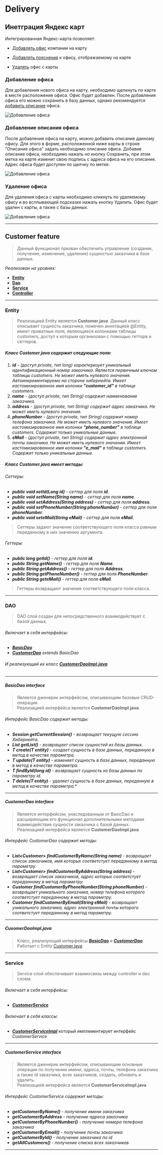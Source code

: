# Delivery
## Инетграция Яндекс карт 
Интегрированная Яндекс-карта позволяет:

* <a href="#addOffice">Добавлять офис</a> компании на карту

* <a href="#addDescription">Добавлять пояснения</a> к офису, отображаемому на карте

* <a href="#removeOffice">Удалять</a> офис с карты
### <a name="addOffice"></a> Добавление офиса

<p>
Для добавления нового офиса на карту, необходимо щелкнуть по карте в месте расположения офиса. Офис будет добавлен. После добавления офиса его можно сохранить в базу данных, однако рекомендуется <a href="#addDescription">добавить описание</a> офиса.
</p>

![Добавление офиса](http://image.prntscr.com/image/1401f7b3d15f49c08e0439f8090295ff.png)

### <a name="addDescription"></a>Добавление описания офиса
<p>
После добавления офиса на карту, можно добавить описание данному офису. Для этого в форме, расположенной ниже карты в строке "Описание офиса" задать необходимо описание офиса. Добавив описание офиса, необходимо нажать но кнопку Сохранить, при этом метка на карте изменит свою подпись  с адреса офиса на его описание. Адрес офиса будет доступен по щелчку по метке.
</p>

![Добавление офиса](http://image.prntscr.com/image/7e56b59ffa08469da34e16bbaa31f08b.png)

### <a name="removeOffice"></a>Удаление офиса
<p>
Для удаления офиса с карты необходимо кликнуть по удаляемому офису и во всплывающей подсказке нажать кнопку Удалить. Офис будет удален с карты, а также с базы данных.
</p>

![Добавление офиса](http://image.prntscr.com/image/ddff9b7895fe41f4bb1945306b309c1b.png)

_______

## Customer feature
>Данный функционал призван обеспечить управление (создание, получение, изменение, удаление) сущностью заказчика в базе данных.

*Реализован на уровнях:*
- [**Entity**](#entity)
- [**Dao**](#dao)
- [**Service**](#service)
- [**Controller**](#controller)
________
### <a name="entity">Entity</a>
>Реализацией Entity является **Customer.java**. Данный класс описывает сущность заказчика, помечен аннотацией @Entity, имеет приватные поля, являющиеся колонками таблицы customers, доступ к которым организован с помощью гетторв и сеттеров.
##### Класс *Customer.java* содержит следующие поля:
1. ***id** - (доступ private, тип long) характеризует уникальный идентификационный номер заказчика. Является первичным ключом таблицы customers. Не может иметь нулевого значения. Автоинкрементируемо на стороне хибернейта. Имеет кастомизированное имя колонки **"customer_id"** в таблице customers.*
2. ***name** - (доступ private, тип String) содержит наименование заказчика.*
3. ***address** - (доступ private, тип String) содержит адрес заказчика. Не может иметь нулевого значения.*
4. ***phoneNumber** - (доступ private, тип String) содержит номер телефона заказчика. Не может иметь нулевого значения. Имеет кастомизированное имя колонки **"phone_number"** в таблице customers. Содержит только уникальные данные.*
5. ***eMail** - (доступ private, тип String) содержит адрес электронной почты заказчика. Не может иметь нулевого значения. Имеет кастомизированное имя колонки **"e_mail"** в таблице customers. Содержит только уникальные данные.*

##### Класс *Customer.java* имеет методы:
###### *Сеттеры:*
- ***public void setId(Long id)** - сеттер для поля **id**.* 
- ***public void setName(String name)** - сеттер для поля **name**.*
- ***public void setAddress(String address)** - сеттер для поля **address**.*
- ***public void setPhoneNumber(String phoneNumber)** - сеттер для поля **phoneNumber**.*
- ***public void seteMail(String eMail)** - сеттер для поля **eMail**.*
>Сеттеры задают значение соответствующего поля класса равным переданному в них значению аргумента.
###### *Геттеры:*
- ***public long getId()** - геттер для поля **id**.*
- ***public String getName()** - геттер для поля **Name**.*
- ***public String getAddress()** - геттер для поля **Address**.*
- ***public String getPhoneNumber()** - геттер для поля **PhoneNumber**.*
- ***public String geteMail()** - геттер для поля **eMail**.*
>Геттеры возвращают значение соответствующего поля класса.
_____

### <a name="dao">DAO</a>
> DAO слой создан для непосредственного взаимодействует с базой данных. 
###### *Включает в себя интерфейсы:*
- [***BasicDao***](#basicDao)
- [***CustomerDao***](#customerDao) *extends BasicDao*
###### *И реализующий их класс [**CustomerDaoImpl.java**](#customerDaoImpl)*
_____

##### <a name="basicDao">*BasicDao interface*</a> 
>Является дженерик интерфейсом, описывающим базовые CRUD-операции.<Br>Реализацией интерфейса является **CustomerDaoImpl.java** 
###### Интерфейс BasicDao содержит методы:
- ***Session getCurrentSession()** - возвращает текущую сессию Хибернейта.*
- ***List<T> getList()** - возвращает список сущностей из базы данных.*
- ***T create(T entity)** - создает сущность в базе данных, переданную в метод в качестве параметра.*
- ***T update(T entity)** - изменяет сущность в базе данных, переданную в метод в качестве параметра.*
- ***T findById(long id)** - возвращает сущность из базы данных по параметру id.*
- ***T delete(T entity)** - удаляет сущность в базе данных, переданную в метод в качестве параметра.**
____

##### <a name="customerDao">*CustomerDao interface*</a> 
>Является интерфейсом, унаследованным от BasicDao и расширяющим его функционал дополнительными методами взаимодействия сущности заказчика с базой данных.<Br>Реализацией интерфейса является **CustomerDaoImpl.java**

###### Интерфейс CustomerDao содержит методы:
- ***List\<Customer> findCustomerByName(String name)** - возвращает список заказчиков, имя которых соответстует переданному в метод параметру.*
- ***List\<Customer> findCustomerByAddress(String address)** - возвращает список заказчиков, адрес которых соответстует переданному в метод параметру.*
- ***Customer findCustomerByPhoneNumber(String phoneNumber)** - возвращает уникального заказчика, номер телефона которого соответстует переданному в метод параметру.*
- ***Customer findCustomerByEmail(String eMail)** - возвращает уникального заказчика, адрес электронной почты которого соответстует переданному в метод параметру.*
_______

##### <a name="customerDaoImpl">*CusomerDaoImpl.java*</a>
> Класс, реализующий интерфейсы [***BasicDao***](#basicDao) и [***CustomerDao***](#customerDao). Работает с Entity [Customer.java](#entity).

_______

### <a name="service">Service</a>
> Service слой обеспечивает взаимосвязь между controller и dao слоем.
###### *Включает в себя интерфейсы:*
- [***CustomerService***](#customerService)
###### *Включает в себя классы:*
- [***CustomerServiceImpl***](#customerServiceImpl) который имплементирует интерфейс *CustomerService*
_____

##### <a name="customerService">*CustomerService interface*</a> 
>Является дженерик интерфейсом, описывающим основные операции по получении имени, адреса, почты, телефона заказчика а также id заказчика, всех заказчиков, создать, обновить и удалить. <Br>Реализацией интерфейса является **CustomerServiceImpl.java** 
###### Интерфейс CustomerService содержит методы:
- ***getCustomerByName()** - получение имени заказчика*
- ***getCustomerByAddress** - получение адреса заказчика*
- ***getCustomerByPhoneNumber()** - получение номера телефона заказчика*
- ***getCustomerByEmail()** - получение почты заказчика*
- ***getCustomerById()** - получение заказчика по id*
- ***getAllCustomers()** - получение списка всех заказчиков*
____
